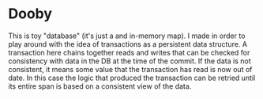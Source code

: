 # Dooby

This is toy "database" (it's just a and in-memory map). I made in order to play around with the idea of transactions as a persistent data structure. A transaction here chains together reads and writes that can be checked for consistency with data in the DB at the time of the commit. If the data is not consistent, it means some value that the transaction has read is now out of date. In this case the logic that produced the transaction can be retried until its entire span is based on a consistent view of the data.